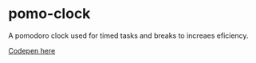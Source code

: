 # pomo-clock

A pomodoro clock used for timed tasks and breaks to increaes eficiency.

[Codepen here](https://codepen.io/cameleater/pen/wxymgz)
